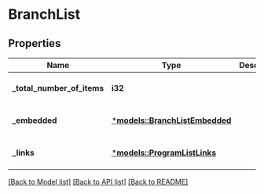 # BranchList

## Properties
Name | Type | Description | Notes
------------ | ------------- | ------------- | -------------
**_total_number_of_items** | **i32** |  | [optional] [default to None]
**_embedded** | [***models::BranchListEmbedded**](branchList__embedded.md) |  | [optional] [default to None]
**_links** | [***models::ProgramListLinks**](programList__links.md) |  | [optional] [default to None]

[[Back to Model list]](../README.md#documentation-for-models) [[Back to API list]](../README.md#documentation-for-api-endpoints) [[Back to README]](../README.md)


